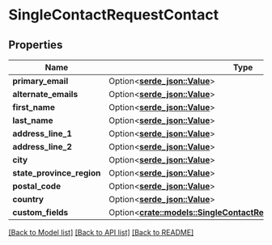 # SingleContactRequestContact

## Properties

Name | Type | Description | Notes
------------ | ------------- | ------------- | -------------
**primary_email** | Option<[**serde_json::Value**](.md)> |  | [optional]
**alternate_emails** | Option<[**serde_json::Value**](.md)> |  | [optional]
**first_name** | Option<[**serde_json::Value**](.md)> |  | [optional]
**last_name** | Option<[**serde_json::Value**](.md)> |  | [optional]
**address_line_1** | Option<[**serde_json::Value**](.md)> |  | [optional]
**address_line_2** | Option<[**serde_json::Value**](.md)> |  | [optional]
**city** | Option<[**serde_json::Value**](.md)> |  | [optional]
**state_province_region** | Option<[**serde_json::Value**](.md)> |  | [optional]
**postal_code** | Option<[**serde_json::Value**](.md)> |  | [optional]
**country** | Option<[**serde_json::Value**](.md)> |  | [optional]
**custom_fields** | Option<[**crate::models::SingleContactRequestContactCustomFields**](single_contact_request_contact_custom_fields.md)> |  | [optional]

[[Back to Model list]](../README.md#documentation-for-models) [[Back to API list]](../README.md#documentation-for-api-endpoints) [[Back to README]](../README.md)


